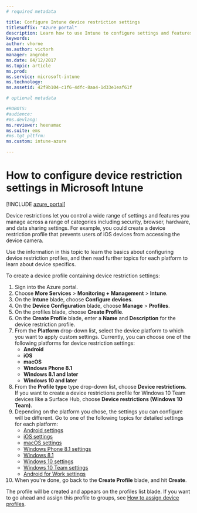 ```yaml
---
# required metadata

title: Configure Intune device restriction settings
titleSuffix: "Azure portal"
description: Learn how to use Intune to configure settings and features on devices you manage."
keywords:
author: vhorne
ms.author: victorh
manager: angrobe
ms.date: 04/12/2017
ms.topic: article
ms.prod:
ms.service: microsoft-intune
ms.technology:
ms.assetid: 42f9b104-c1f6-4dfc-8aa4-1d33e1eaf61f

# optional metadata

#ROBOTS:
#audience:
#ms.devlang:
ms.reviewer: heenamac
ms.suite: ems
#ms.tgt_pltfrm:
ms.custom: intune-azure

---
```


# How to configure device restriction settings in Microsoft Intune

[!INCLUDE [azure_portal](./includes/azure_portal.md)]

Device restrictions let you control a wide range of settings and features you manage across a range of categories including security, browser, hardware, and data sharing settings. For example, you could create a device restriction profile that prevents users of iOS devices from accessing the device camera.

Use the information in this topic to learn the basics about configuring device restriction profiles, and then read further topics for each platform to learn about device specifics.

To create a device profile containing device restriction settings:

1. Sign into the Azure portal.
2. Choose **More Services** > **Monitoring + Management** > **Intune**.
3. On the **Intune** blade, choose **Configure devices**.
2. On the **Device Configuration** blade, choose **Manage** > **Profiles**.
3. On the profiles blade, choose **Create Profile**.
4. On the **Create Profile** blade, enter a **Name** and **Description** for the device restriction profile.
5. From the **Platform** drop-down list, select the device platform to which you want to apply custom settings. Currently, you can choose one of the following platforms for device restriction settings:
    - **Android**
    - **iOS**
    - **macOS**
    - **Windows Phone 8.1**
    - **Windows 8.1 and later**
    - **Windows 10 and later**
6. From the **Profile type** type drop-down list, choose **Device restrictions**. If you want to create a device restrictions profile for Windows 10 Team devices like a Surface Hub, choose **Device restrictions (Windows 10 Team)**.
7. Depending on the platform you chose, the settings you can configure will be different. Go to one of the following topics for detailed settings for each platform:
    - [Android settings](device-restrictions-android.md)
    - [iOS settings](device-restrictions-ios.md)
    - [macOS settings](device-restrictions-macos.md)
    - [Windows Phone 8.1 settings](device-restrictions-windows-phone-8-1.md)
    - [Windows 8.1](device-restrictions-windows-8-1.md)
    - [Windows 10 settings](device-restrictions-windows-10.md)
    - [Windows 10 Team settings](device-restrictions-windows-10-teams.md)
    - [Android for Work settings](device-restrictions-android-for-work.md)
8. When you're done, go back to the **Create Profile** blade, and hit **Create**.

The profile will be created and appears on the profiles list blade.
If you want to go ahead and assign this profile to groups, see [How to assign device profiles](device-profile-assign.md).

<!--  Removing image as part of design review; retaining source until we known the disposition.

## Example of device restriction settings

In this high-level example, you'll create a device restriction policy that blocks the use of the built-in camera app on Android devices.

![How to disable the camera on Android devices](./media/disable-android-camera.png)

-->
